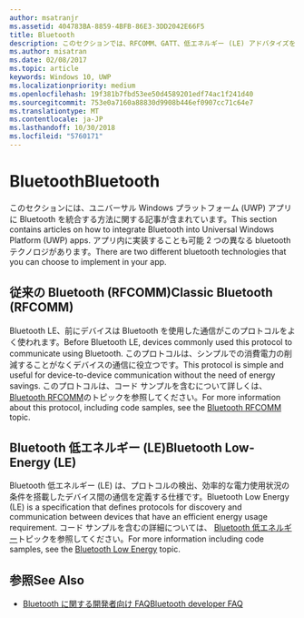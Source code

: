 ```yaml
---
author: msatranjr
ms.assetid: 404783BA-8859-4BFB-86E3-3DD2042E66F5
title: Bluetooth
description: このセクションでは、RFCOMM、GATT、低エネルギー (LE) アドバタイズを使う方法を含め、ユニバーサル Windows プラットフォーム (UWP) アプリに Bluetooth を統合する方法に関する記事を取り上げています。
ms.author: misatran
ms.date: 02/08/2017
ms.topic: article
keywords: Windows 10, UWP
ms.localizationpriority: medium
ms.openlocfilehash: 19f381b7fbd53ee50d4589201edf74ac1f241d40
ms.sourcegitcommit: 753e0a7160a88830d9908b446ef0907cc71c64e7
ms.translationtype: MT
ms.contentlocale: ja-JP
ms.lasthandoff: 10/30/2018
ms.locfileid: "5760171"
---
```

# <a name="bluetooth"></a><span data-ttu-id="957f9-104">Bluetooth</span><span class="sxs-lookup"><span data-stu-id="957f9-104">Bluetooth</span></span>
<span data-ttu-id="957f9-105">このセクションには、ユニバーサル Windows プラットフォーム (UWP) アプリに Bluetooth を統合する方法に関する記事が含まれています。</span><span class="sxs-lookup"><span data-stu-id="957f9-105">This section contains articles on how to integrate Bluetooth into Universal Windows Platform (UWP) apps.</span></span> <span data-ttu-id="957f9-106">アプリ内に実装することも可能 2 つの異なる bluetooth テクノロジがあります。</span><span class="sxs-lookup"><span data-stu-id="957f9-106">There are two different bluetooth technologies that you can choose to implement in your app.</span></span>

## <a name="classic-bluetooth-rfcomm"></a><span data-ttu-id="957f9-107">従来の Bluetooth (RFCOMM)</span><span class="sxs-lookup"><span data-stu-id="957f9-107">Classic Bluetooth (RFCOMM)</span></span>
<span data-ttu-id="957f9-108">Bluetooth LE、前にデバイスは Bluetooth を使用した通信がこのプロトコルをよく使われます。</span><span class="sxs-lookup"><span data-stu-id="957f9-108">Before Bluetooth LE, devices commonly used this protocol to communicate using Bluetooth.</span></span> <span data-ttu-id="957f9-109">このプロトコルは、シンプルでの消費電力の削減することがなくデバイスの通信に役立つです。</span><span class="sxs-lookup"><span data-stu-id="957f9-109">This protocol is simple and useful for device-to-device communication without the need of energy savings.</span></span> <span data-ttu-id="957f9-110">このプロトコルは、コード サンプルを含むについて詳しくは、 [Bluetooth RFCOMM](send-or-receive-files-with-rfcomm.md)のトピックを参照してください。</span><span class="sxs-lookup"><span data-stu-id="957f9-110">For more information about this protocol, including code samples, see the [Bluetooth RFCOMM](send-or-receive-files-with-rfcomm.md) topic.</span></span>

## <a name="bluetooth-low-energy-le"></a><span data-ttu-id="957f9-111">Bluetooth 低エネルギー (LE)</span><span class="sxs-lookup"><span data-stu-id="957f9-111">Bluetooth Low-Energy (LE)</span></span>
<span data-ttu-id="957f9-112">Bluetooth 低エネルギー (LE) は、プロトコルの検出、効率的な電力使用状況の条件を搭載したデバイス間の通信を定義する仕様です。</span><span class="sxs-lookup"><span data-stu-id="957f9-112">Bluetooth Low Energy (LE) is a specification that defines protocols for discovery and communication between devices that have an efficient energy usage requirement.</span></span> <span data-ttu-id="957f9-113">コード サンプルを含むの詳細については、 [Bluetooth 低エネルギー](bluetooth-low-energy-overview.md)トピックを参照してください。</span><span class="sxs-lookup"><span data-stu-id="957f9-113">For more information including code samples, see the [Bluetooth Low Energy](bluetooth-low-energy-overview.md) topic.</span></span>

## <a name="see-also"></a><span data-ttu-id="957f9-114">参照</span><span class="sxs-lookup"><span data-stu-id="957f9-114">See Also</span></span>
- [<span data-ttu-id="957f9-115">Bluetooth に関する開発者向け FAQ</span><span class="sxs-lookup"><span data-stu-id="957f9-115">Bluetooth developer FAQ</span></span>](bluetooth-dev-faq.md)